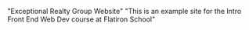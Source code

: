 "Exceptional Realty Group Website"
"This is an example site for the Intro Front End Web Dev course at Flatiron School"
